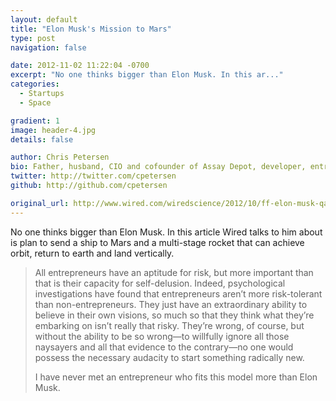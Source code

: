 ```yaml
---
layout: default
title: "Elon Musk's Mission to Mars"
type: post
navigation: false

date: 2012-11-02 11:22:04 -0700
excerpt: "No one thinks bigger than Elon Musk. In this ar..."
categories:
  - Startups
  - Space

gradient: 1
image: header-4.jpg
details: false

author: Chris Petersen
bio: Father, husband, CIO and cofounder of Assay Depot, developer, entrepreneur and technologist.
twitter: http://twitter.com/cpetersen
github: http://github.com/cpetersen

original_url: http://www.wired.com/wiredscience/2012/10/ff-elon-musk-qa/all/
---
```



No one thinks bigger than Elon Musk. In this article Wired talks to him about is plan to send a ship to Mars and a multi-stage rocket that can achieve orbit, return to earth and land vertically.

 > 
 > 
 > All entrepreneurs have an aptitude for risk, but more important than that is their capacity for self-delusion. Indeed, psychological investigations have found that entrepreneurs aren’t more risk-tolerant than non-entrepreneurs. They just have an extraordinary ability to believe in their own visions, so much so that they think what they’re embarking on isn’t really that risky. They’re wrong, of course, but without the ability to be so wrong—to willfully ignore all those naysayers and all that evidence to the contrary—no one would possess the necessary audacity to start something radically new.
 > 
 > I have never met an entrepreneur who fits this model more than Elon Musk.
 > 
 > 
